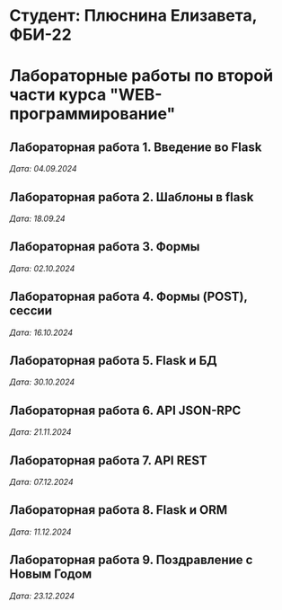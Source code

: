 # Студент: Плюснина Елизавета, ФБИ-22

# Лабораторные работы по второй части курса "WEB-программирование"

## Лабораторная работа 1. Введение во Flask

*Дата: 04.09.2024*

## Лабораторная работа 2. Шаблоны в flask

*Дата: 18.09.24*

## Лабораторная работа 3. Формы

*Дата: 02.10.2024*

## Лабораторная работа 4. Формы (POST), сессии

*Дата: 16.10.2024*

## Лабораторная работа 5. Flask и БД

*Дата: 30.10.2024*

## Лабораторная работа 6. API JSON-RPC

*Дата: 21.11.2024*

## Лабораторная работа 7. API REST

*Дата: 07.12.2024*

## Лабораторная работа 8. Flask и ORM

*Дата: 11.12.2024*

## Лабораторная работа 9. Поздравление с Новым Годом

*Дата: 23.12.2024*
